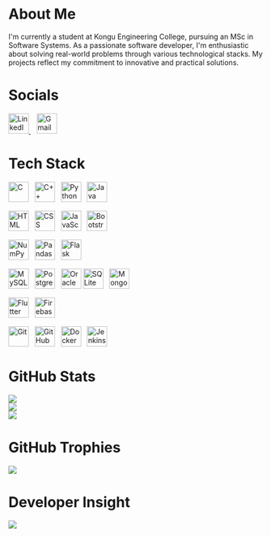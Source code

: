 # About Me

I'm currently a student at Kongu Engineering College, pursuing an MSc in Software Systems. As a passionate software developer, I'm enthusiastic about solving real-world problems through various technological stacks. My projects reflect my commitment to innovative and practical solutions.

# Socials

<a href="https://www.linkedin.com/in/akilesh-g-a-704959304/" target="_blank">
  <img src="https://cdn-icons-png.flaticon.com/512/174/174857.png" alt="LinkedIn" style="height: 40px;" />
</a>&nbsp;&nbsp;
<a href="mailto:akileshga.1466@gmail.com">
  <img src="https://cdn-icons-png.flaticon.com/512/732/732200.png" alt="Gmail" style="height: 40px;" />
</a>

# Tech Stack

<!-- Back-end Languages -->
<img src="https://upload.wikimedia.org/wikipedia/commons/1/19/C_Logo.png" alt="C" style="height: 40px;" />&nbsp;&nbsp;
<img src="https://upload.wikimedia.org/wikipedia/commons/1/18/ISO_C%2B%2B_Logo.svg" alt="C++" style="height: 40px;" />&nbsp;&nbsp;
<img src="https://www.python.org/static/community_logos/python-logo.png" alt="Python" style="height: 40px;" />&nbsp;&nbsp;
<img src="https://upload.wikimedia.org/wikipedia/en/3/30/Java_programming_language_logo.svg" alt="Java" style="height: 40px;" />

<!-- Front-end Languages -->
<img src="https://upload.wikimedia.org/wikipedia/commons/6/61/HTML5_logo_and_wordmark.svg" alt="HTML" style="height: 40px;" />&nbsp;&nbsp;
<img src="https://upload.wikimedia.org/wikipedia/commons/d/d5/CSS3_logo_and_wordmark.svg" alt="CSS" style="height: 40px;" />&nbsp;&nbsp;
<img src="https://upload.wikimedia.org/wikipedia/commons/6/6a/JavaScript-logo.png" alt="JavaScript" style="height: 40px;" />&nbsp;&nbsp;
<img src="https://upload.wikimedia.org/wikipedia/commons/b/b2/Bootstrap_logo.svg" alt="Bootstrap" style="height: 40px;" />

<!-- Python Libraries -->
<img src="https://numpy.org/images/logo.svg" alt="NumPy" style="height: 40px;" />&nbsp;&nbsp;
<img src="https://pandas.pydata.org/static/img/pandas_mark.svg" alt="Pandas" style="height: 40px;" />&nbsp;&nbsp;
<img src="https://upload.wikimedia.org/wikipedia/commons/3/3c/Flask_logo.svg" alt="Flask" style="height: 40px;" />

<!-- Databases -->
<img src="https://www.mysql.com/common/logos/logo-mysql-170x115.png" alt="MySQL" style="height: 40px;" />&nbsp;&nbsp;
<img src="https://www.postgresql.org/media/img/about/press/elephant.png" alt="PostgreSQL" style="height: 40px;" />&nbsp;&nbsp;
<img src="https://cdn.worldvectorlogo.com/logos/oracle-6.svg" alt="Oracle" style="height: 40px;" />
<img src="https://upload.wikimedia.org/wikipedia/commons/3/38/SQLite370.svg" alt="SQLite" style="height: 40px;" />&nbsp;&nbsp;
<img src="https://webassets.mongodb.com/_com_assets/cms/mongodb_logo1-76twgcu2dm.png" alt="MongoDB" style="height: 40px;" />

<!-- Flutter & Firebase -->
<img src="https://upload.wikimedia.org/wikipedia/commons/1/17/Google-flutter-logo.png" alt="Flutter" style="height: 40px;" />&nbsp;&nbsp;
<img src="https://firebase.google.com/downloads/brand-guidelines/PNG/logo-vertical.png" alt="Firebase" style="height: 40px;" />

<!-- DevOps Tools -->
<img src="https://git-scm.com/images/logos/downloads/Git-Icon-1788C.png" alt="Git" style="height: 40px;" />&nbsp;&nbsp;
<img src="https://github.githubassets.com/images/modules/logos_page/GitHub-Mark.png" alt="GitHub" style="height: 40px;" />&nbsp;&nbsp;
<img src="https://www.docker.com/wp-content/uploads/2022/03/vertical-logo-monochromatic.png" alt="Docker" style="height: 40px;" />&nbsp;&nbsp;
<img src="https://www.jenkins.io/images/logos/jenkins/jenkins.png" alt="Jenkins" style="height: 40px;" />&nbsp;&nbsp;

# GitHub Stats

![](https://github-readme-stats.vercel.app/api?username=Akilesh-GA&theme=default&hide_border=false&include_all_commits=false&count_private=false)<br/>
![](https://github-readme-streak-stats.herokuapp.com/?user=Akilesh-GA&theme=default&hide_border=false)<br/>
![](https://github-readme-stats.vercel.app/api/top-langs/?username=Akilesh-GA&theme=default&hide_border=false&include_all_commits=false&count_private=false&layout=compact)

# GitHub Trophies

![](https://github-profile-trophy.vercel.app/?username=Akilesh-GA&theme=default&no-frame=false&no-bg=true&margin-w=4)

# Developer Insight

![](https://quotes-github-readme.vercel.app/api?type=horizontal&theme=light)
